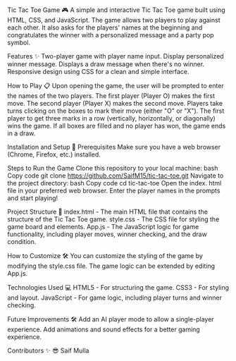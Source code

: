 Tic Tac Toe Game 🎮 A simple and interactive Tic Tac Toe game built using HTML, CSS, and JavaScript. 
The game allows two players to play against each other. It also asks for the players' names at the beginning and congratulates the winner with a personalized message and a party pop symbol.

Features ✨ 
Two-player game with player name input. Display personalized winner message. 
Displays a draw message when there's no winner. Responsive design using CSS for a clean and simple interface.

How to Play 📋
Upon opening the game, the user will be prompted to enter the names of the two players. 
The first player (Player O) makes the first move. The second player (Player X) makes the second move. 
Players take turns clicking on the boxes to mark their move (either "O" or "X"). The first player to get three marks in a row (vertically, horizontally, or diagonally) wins the game. 
If all boxes are filled and no player has won, the game ends in a draw.

Installation and Setup 🔧 
Prerequisites Make sure you have a web browser (Chrome, Firefox, etc.) installed.

Steps to Run the Game Clone this repository to your local machine: 
bash Copy code git clone https://github.com/SaifM15/tic-tac-toe.git 
Navigate to the project directory: bash Copy code cd tic-tac-toe Open the index.
html file in your preferred web browser. Enter the player names in the prompts and start playing!

Project Structure 📂 
index.html - The main HTML file that contains the structure of the Tic Tac Toe game. 
style.css - The CSS file for styling the game board and elements. 
App.js - The JavaScript logic for game functionality, including player moves, winner checking, and the draw condition.

How to Customize 🛠️ 
You can customize the styling of the game by modifying the style.css file. 
The game logic can be extended by editing App.js.

Technologies Used 💻
HTML5 - For structuring the game. 
CSS3 - For styling and layout.
JavaScript - For game logic, including player turns and winner checking.

Future Improvements 🛠️
Add an AI player mode to allow a single-player experience. Add animations and sound effects for a better gaming experience.

Contributors ✨ 😎 Saif Mulla
